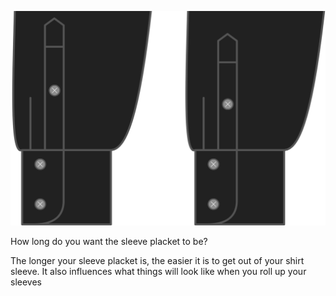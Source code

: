 ![Ärmelleistenlänge](sleeveplacketlength.svg)

How long do you want the sleeve placket to be?

<Note>

The longer your sleeve placket is, the easier it is to get out of your shirt sleeve. 
It also influences what things will look like when you roll up your sleeves

</Note>
